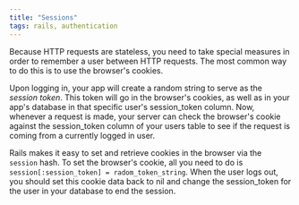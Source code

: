 ```yaml
---
title: "Sessions"
tags: rails, authentication
---
```


Because HTTP requests are stateless, you need to take  special measures in order to remember a user between HTTP requests. The most common way to do this is to use the browser's cookies. 

Upon logging in, your app will create a random string to serve as the <em>session token</em>. This token will go in the browser's cookies, as well as in your app's database in that specific user's session\_token column. Now, whenever a request is made, your server can check the browser's cookie against the session\_token column of your users table to see if the request is coming from a currently logged in user.

Rails makes it easy to set and retrieve cookies in the browser via the `session` hash. To set the browser's cookie, all you need to do is `session[:session_token] = radom_token_string`. When the user logs out, you should set this cookie data back to nil and change the session\_token for the user in your database to end the session.